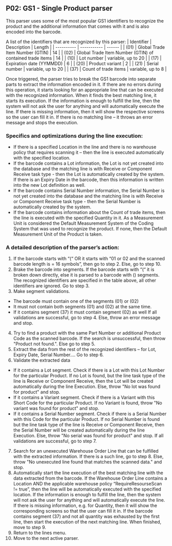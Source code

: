 ## P02: GS1 - Single Product parser

This parser uses some of the most popular GS1 identifiers to recognize the product and the additional information that comes with it and is also encoded into the barcode.

A list of the identifiers that are recognized by this parser:
| Identifier | Description | Length | 
| ---------- | ----------- | ------ |
| (01) | Global Trade Item Number (GTIN) | 14 |
| (02) | Global Trade Item Number (GTIN) of contained trade items | 14 |
| (10) | Lot number | variable, up to 20 |
| (17) | Expiration date (YYMMDD) | 6 |
| (20) | Product variant | 2 |
| (21) | Serial number | variable, up to 20 |
| (37) | Count of trade items | variable, up to 8 |

Once triggered, the parser tries to break the GS1 barcode into separate parts to extract the information encoded in it. If there are no errors during this operation, it starts looking for an appropriate line that can be executed with the recognized information. When it finds the best matching line, it starts its execution. If the information is enough to fulfill the line, then the system will not ask the user for anything and will automatically execute the line. If there is missing information, then it will show the respective screens so the user can fill it in.
If there is no matching line – it throws an error message and stops the execution.

### Specifics and optimizations during the line execution:
- If there is a specified Location in the line and there is no warehouse policy that requires scanning it – then the line is executed automatically with the specified location.
- If the barcode contains a Lot information, the Lot is not yet created into the database and the matching line is with Receive or Component Receive task type - then the Lot is automatically created by the system. If there is an Expiry Date in the barcode, then this information is written into the new Lot definition as well. 
- If the barcode contains Serial Number information, the Serial Number is not yet created into the database and the matching line is with Receive or Component Receive task type - then the Serial Number is automatically created by the system. 
- If the barcode contains information about the Count of trade items, then the line is executed with the specified Quantity in it. As a Measurement Unit is considered the Default Measurement System of the Coding System that was used to recognize the product. If none, then the Default Measurement Unit of the Product is taken.

### A detailed description of the parser’s action:
1. If the barcode starts with “(“ OR  it starts with “01 or 02 and the scanned barcode length is = 16 symbols”, then go to step 2. Else, go to step 10.
2. Brake the barcode into segments. If the barcode starts with “(“ it is broken down directly, else it is parsed to a barcode with () segments. The recognized identifiers are specified in the table above, all other identifiers are ignored. Go to step 3.
3. Make segment validations. 
- The barcode must contain one of the segments (01) or (02)
- It must not contain both segments (01) and (02) at the same time.
- If it contains segment (37) it must contain segment (02) as well
If all validations are successful, go to step 4. Else, throw an error message and stop.
4. Try to find a product with the same Part Number or additional Product Code as the scanned barcode. If the search is unsuccessful, then throw "Product not found.". Else go to step 5.
5. Extract the data from the rest of the recognized identifiers – for Lot, Expiry Date, Serial Number…. Go to step 6.
6. Validate the extracted data
- If it contains a Lot segment. Check if there is a Lot with this Lot Number for the particular Product. If no Lot is found, but the line task type of the line is Receive or Component Receive, then the Lot will be created automatically during the line Execution. Else, throw "No lot was found for product" and stop.
- If it contains a Variant segment. Check if there is a Variant with this Short Code for the particular Product. If no Variant is found, throw "No variant was found for product" and stop.
- If it contains a Serial Number segment. Check if there is a Serial Number with this Code for the particular Product. If no Serial Number is found but the line task type of the line is Receive or Component Receive, then the Serial Number will be created automatically during the line Execution. Else, throw "No serial was found for product" and stop.
If all validations are successful, go to step 7.
7.  Search for an unexecuted Warehouse Order Line that can be fulfilled with the extracted information. If there is a such line, go to step 8. Else, throw "No unexecuted line found that matches the scanned data." and stop.
8. Automatically start the line execution of the best matching line with the data extracted from the barcode.
If the Warehouse Order Line contains a Location AND the applicable warehouse policy “RequireResourseScan != true”, then the line will be automatically executed with the specified location.
If the information is enough to fulfill the line, then the system will not ask the user for anything and will automatically execute the line. If there is missing information, e.g. for Quantity, then it will show the corresponding screens so that the user can fill it in.
If the barcode contains segment (37) and not all quantity was exhausted by the first line, then start the execution of the next matching line. 
When finished, move to step 9. 
9. Return to the lines menu. 
10. Move to the next active parser.
